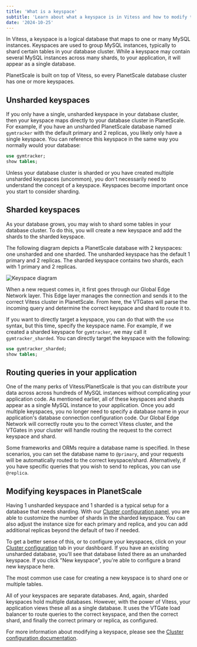 ```yaml
---
title: 'What is a keyspace'
subtitle: 'Learn about what a keyspace is in Vitess and how to modify them on your PlanetScale database.'
date: '2024-10-25'
---
```


In Vitess, a keyspace is a logical database that maps to one or many MySQL instances. Keyspaces are used to group MySQL instances, typically to shard certain tables in your database cluster. While a keyspace may contain several MySQL instances across many shards, to your application, it will appear as a single database.

PlanetScale is built on top of Vitess, so every PlanetScale database cluster has one or more keyspaces.

## Unsharded keyspaces

If you only have a single, unsharded keyspace in your database cluster, then your keyspace maps directly to your database cluster in PlanetScale. For example, if you have an unsharded PlanetScale database named `gymtracker` with the default primary and 2 replicas, you likely only have a single keyspace. You can reference this keyspace in the same way you normally would your database:

```sql
use gymtracker;
show tables;
```

Unless your database cluster is sharded or you have created multiple unsharded keyspaces (uncommon), you don't necessarily need to understand the concept of a keyspace. Keyspaces become important once you start to consider sharding.

## Sharded keyspaces

As your database grows, you may wish to shard some tables in your database cluster. To do this, you will create a new keyspace and add the shards to the sharded keyspace.

The following diagram depicts a PlanetScale database with 2 keyspaces: one unsharded and one sharded. The unsharded keyspace has the default 1 primary and 2 replicas. The sharded keyspace contains two shards, each with 1 primary and 2 replicas.

![Keyspace diagram](/assets/docs/sharding/keyspace-diagram.png)

When a new request comes in, it first goes through our Global Edge Network layer. This Edge layer manages the connection and sends it to the correct Vitess cluster in PlanetScale. From here, the VTGates will parse the incoming query and determine the correct keyspace and shard to route it to.

If you want to directly target a keyspace, you can do that with the `use` syntax, but this time, specify the keyspace name. For example, if we created a sharded keyspace for `gymtracker`, we may call it `gymtracker_sharded`. You can directly target the keyspace with the following:

```sql
use gymtracker_sharded;
show tables;
```

## Routing queries in your application

One of the many perks of Vitess/PlanetScale is that you can distribute your data across across hundreds of MySQL instances without complicating your application code. As mentioned earlier, all of these keyspaces and shards appear as a single MySQL instance to your application. Once you add multiple keyspaces, you no longer need to specify a database name in your application's database connection configuration code. Our Global Edge Network will correctly route you to the correct Vitess cluster, and the VTGates in your cluster will handle routing the request to the correct keyspace and shard.

Some frameworks and ORMs require a database name is specified. In these scenarios, you can set the database name to `@primary`, and your requests will be automatically routed to the correct keyspace/shard. Alternatively, if you have specific queries that you wish to send to replicas, you can use `@replica`.

## Modifying keyspaces in PlanetScale

Having 1 unsharded keyspace and 1 sharded is a typical setup for a database that needs sharding. With our [Cluster configuration panel](/docs/concepts/cluster-configuration), you are able to customize the number of shards in the sharded keyspace. You can also adjust the instance size for each primary and replica, and you can add additional replicas beyond the default of two if needed.

To get a better sense of this, or to configure your keyspaces, click on your [Cluster configuration](/docs/concepts/cluster-configuration) tab in your dashboard. If you have an existing unsharded database, you'll see that database listed there as an unsharded keyspace. If you click "New keyspace", you're able to configure a brand new keyspace here.

The most common use case for creating a new keyspace is to shard one or multiple tables.

All of your keyspaces are separate databases. And, again, sharded keyspaces hold multiple databases. However, with the power of Vitess, your application views these all as a single database. It uses the VTGate load balancer to route queries to the correct keyspace, and then the correct shard, and finally the correct primary or replica, as configured.

For more information about modifying a keyspace, please see the [Cluster configuration documentation](/docs/concepts/cluster-configuration).
